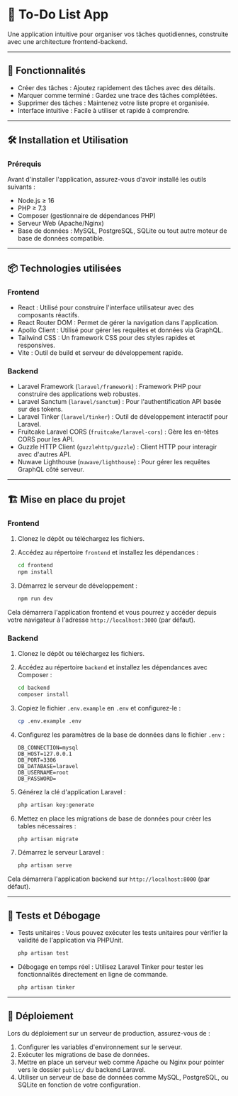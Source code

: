 # 📝 To-Do List App

Une application intuitive pour organiser vos tâches quotidiennes, construite avec une architecture frontend-backend.

---

## 🚀 Fonctionnalités

- Créer des tâches : Ajoutez rapidement des tâches avec des détails.
- Marquer comme terminé : Gardez une trace des tâches complétées.
- Supprimer des tâches : Maintenez votre liste propre et organisée.
- Interface intuitive : Facile à utiliser et rapide à comprendre.

---

## 🛠️ Installation et Utilisation

### Prérequis

Avant d'installer l'application, assurez-vous d'avoir installé les outils suivants :

- Node.js ≥ 16
- PHP ≥ 7.3
- Composer (gestionnaire de dépendances PHP)
- Serveur Web (Apache/Nginx)
- Base de données : MySQL, PostgreSQL, SQLite ou tout autre moteur de base de données compatible.

---

## 📦 Technologies utilisées

### Frontend

- React : Utilisé pour construire l'interface utilisateur avec des composants réactifs.
- React Router DOM : Permet de gérer la navigation dans l'application.
- Apollo Client : Utilisé pour gérer les requêtes et données via GraphQL.
- Tailwind CSS : Un framework CSS pour des styles rapides et responsives.
- Vite : Outil de build et serveur de développement rapide.

### Backend

- Laravel Framework (`laravel/framework`) : Framework PHP pour construire des applications web robustes.
- Laravel Sanctum (`laravel/sanctum`) : Pour l'authentification API basée sur des tokens.
- Laravel Tinker (`laravel/tinker`) : Outil de développement interactif pour Laravel.
- Fruitcake Laravel CORS (`fruitcake/laravel-cors`) : Gère les en-têtes CORS pour les API.
- Guzzle HTTP Client (`guzzlehttp/guzzle`) : Client HTTP pour interagir avec d'autres API.
- Nuwave Lighthouse (`nuwave/lighthouse`) : Pour gérer les requêtes GraphQL côté serveur.

---

## 🏗️ Mise en place du projet

### Frontend

1. Clonez le dépôt ou téléchargez les fichiers.
2. Accédez au répertoire `frontend` et installez les dépendances :
    ```bash
    cd frontend
    npm install
    ```

3. Démarrez le serveur de développement :
    ```bash
    npm run dev
    ```

Cela démarrera l'application frontend et vous pourrez y accéder depuis votre navigateur à l'adresse `http://localhost:3000` (par défaut).

### Backend

1. Clonez le dépôt ou téléchargez les fichiers.
2. Accédez au répertoire `backend` et installez les dépendances avec Composer :
    ```bash
    cd backend
    composer install
    ```

3. Copiez le fichier `.env.example` en `.env` et configurez-le :
    ```bash
    cp .env.example .env
    ```

4. Configurez les paramètres de la base de données dans le fichier `.env` :
    ```env
    DB_CONNECTION=mysql
    DB_HOST=127.0.0.1
    DB_PORT=3306
    DB_DATABASE=laravel
    DB_USERNAME=root
    DB_PASSWORD=
    ```

5. Générez la clé d'application Laravel :
    ```bash
    php artisan key:generate
    ```

6. Mettez en place les migrations de base de données pour créer les tables nécessaires :
    ```bash
    php artisan migrate
    ```

7. Démarrez le serveur Laravel :
    ```bash
    php artisan serve
    ```

Cela démarrera l'application backend sur `http://localhost:8000` (par défaut).

---

## 📌 Tests et Débogage

- Tests unitaires : Vous pouvez exécuter les tests unitaires pour vérifier la validité de l'application via PHPUnit.
    ```bash
    php artisan test
    ```

- Débogage en temps réel : Utilisez Laravel Tinker pour tester les fonctionnalités directement en ligne de commande.
    ```bash
    php artisan tinker
    ```

---

## 🚀 Déploiement

Lors du déploiement sur un serveur de production, assurez-vous de :

1. Configurer les variables d'environnement sur le serveur.
2. Exécuter les migrations de base de données.
3. Mettre en place un serveur web comme Apache ou Nginx pour pointer vers le dossier `public/` du backend Laravel.
4. Utiliser un serveur de base de données comme MySQL, PostgreSQL, ou SQLite en fonction de votre configuration.

